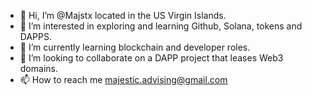 - 👋 Hi, I’m @Majstx located in the US Virgin Islands.
- 👀 I’m interested in exploring and learning Github, Solana, tokens and DAPPS.
- 🌱 I’m currently learning blockchain and developer roles.
- 💞️ I’m looking to collaborate on a DAPP project that leases Web3 domains.
- 📫 How to reach me majestic.advising@gmail.com

<!---
Majstx/Majstx is a ✨ special ✨ repository because its `README.md` (this file) appears on your GitHub profile.
You can click the Preview link to take a look at your changes.
--->
